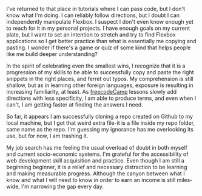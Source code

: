 I've returned to that place in tutorials where I can pass code, but I don't know what I'm doing. I can reliably follow directions, but I doubt I can independently manipulate Flexbox. I suspect I don't even know enough yet to reach for it in my personal projects. I have enough goals on my current plate, but I want to set an intention to stretch and try to find Flexbox applications so I get better practice than what is essentially me copying and pasting. I wonder if there's a game or quiz of some kind that helps people like me build deeper understanding? 

In the spirit of celebrating even the smallest wins, I recognize that it is a progression of my skills to be able to successfully copy and paste the right snippets in the right places, and ferret out typos. My comprehension is still shallow, but as in learning other foreign languages, exposure is resulting in increasing familiarity, at least. As [freecodeCamp](https://www.freecodecamp.org/) lessons slowly add directions with less specificity, I am able to produce terms, and even when I can't, I am getting faster at finding the answers I need. 

So far, it appears I am successfully cloning a repo created on Github to my local machine, but I got that weird extra file-it is a file inside my repo folder, same name as the repo. I'm guessing my ignorance has me overlooking its use, but for now, I am trashing it.

My job search has me feeling the usual overload of doubt in both myself and current socio-economic systems. I'm grateful for the accessibility of web development skill acquisition and practice. Even though I am still a beginning beginner, it is a relief and necessary distraction to be learning and making measurable progress. Although the canyon between what I know and what I will need to know in order to earn an income is still miles-wide, I'm narrowing the gap every day.